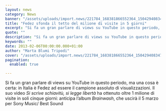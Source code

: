 ```yaml
---
layout: news
category: News
banner: "/assets/uploads/import.news/221784_168381866552364_150429408347610_395849_239735_n.jpg"
title: "Fedez sfonda il tetto del milione di visite in 5 giorni"
excerpt: "Si fa un gran parlare di views su YouTube in questo periodo, ma una cosa è certa: in Italia è Fedez ad essere il campione assoluto di visualizzazioni. Il suo video Si scrive schiavitù, si legge libertà ha ottenuto oltre 1 milione di visite in soli cinque giorni: anticipa l’album Brainwash, che uscirà il 5 marzo [&hellip"
quote: ""
description: "Si fa un gran parlare di views su YouTube in questo periodo, ma una cosa è certa: in Italia è Fedez ad essere il campione assoluto di visualizzazioni. Il suo video Si scrive schiavitù, si legge libertà ha ottenuto oltre 1 milione di visite in soli cinque giorni: anticipa l’album Brainwash, che uscirà il 5 marzo [&hellip"
keywords: ""
date: 2013-02-06T00:00:00.000+01:00
author: "Marta Blumi Tripodi"
cover: "/assets/uploads/import.news/221784_168381866552364_150429408347610_395849_239735_n.jpg"
pagination:
  enabled: true

---
```


Si fa un gran parlare di views su YouTube in questo periodo, ma una cosa è certa: in Italia è Fedez ad essere il campione assoluto di visualizzazioni. Il suo video _Si scrive schiavitù, si legge libertà_ ha ottenuto oltre 1 milione di visite in soli cinque giorni: anticipa l’album _Brainwash_, che uscirà il 5 marzo per Sony Music/ Best Sound

  